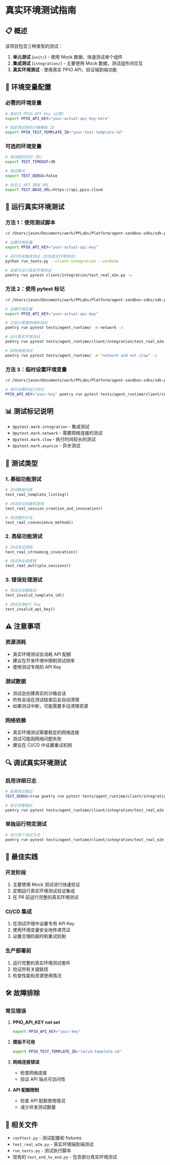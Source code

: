 # 真实环境测试指南

## 📋 概述

该项目包含三种类型的测试：

1. **单元测试** (`unit/`) - 使用 Mock 数据，快速测试单个组件
2. **集成测试** (`integration/`) - 主要使用 Mock 数据，测试组件间交互
3. **真实环境测试** - 使用真实 PPIO API，验证端到端功能

## 🔧 环境变量配置

### 必需的环境变量

```bash
# 真实的 PPIO API Key（必需）
export PPIO_API_KEY="your-actual-api-key-here"

# 指定测试用的沙箱模板 ID
export PPIO_TEST_TEMPLATE_ID="your-test-template-id"
```

### 可选的环境变量

```bash
# 测试超时时间（秒）
export TEST_TIMEOUT=30

# 调试模式
export TEST_DEBUG=false

# 自定义 API 基础 URL
export TEST_BASE_URL=https://api.ppio.cloud
```

## 🚀 运行真实环境测试

### 方法 1：使用测试脚本

```bash
cd /Users/jason/Documents/work/PPLabs/Platform/agent-sandbox-sdks/sdk-python/tests/agent_runtime

# 设置环境变量
export PPIO_API_KEY="your-actual-api-key"

# 运行所有集成测试（包括真实环境测试）
python run_tests.py --client-integration --verbose

# 或者只运行真实环境测试
poetry run pytest client/integration/test_real_e2e.py -v
```

### 方法 2：使用 pytest 标记

```bash
cd /Users/jason/Documents/work/PPLabs/Platform/agent-sandbox-sdks/sdk-python

# 设置环境变量
export PPIO_API_KEY="your-actual-api-key"

# 只运行需要网络的测试
poetry run pytest tests/agent_runtime/ -m network -v

# 运行真实环境测试
poetry run pytest tests/agent_runtime/client/integration/test_real_e2e.py -v

# 排除慢速测试
poetry run pytest tests/agent_runtime/ -m "network and not slow" -v
```

### 方法 3：临时设置环境变量

```bash
cd /Users/jason/Documents/work/PPLabs/Platform/agent-sandbox-sdks/sdk-python

# 临时设置并运行测试
PPIO_API_KEY="your-key" poetry run pytest tests/agent_runtime/client/integration/test_real_e2e.py -v
```

## 📊 测试标记说明

- `@pytest.mark.integration` - 集成测试
- `@pytest.mark.network` - 需要网络连接的测试
- `@pytest.mark.slow` - 执行时间较长的测试
- `@pytest.mark.asyncio` - 异步测试

## 🎯 测试类型

### 1. 基础功能测试

```python
# 测试模板列表
test_real_template_listing()

# 测试会话创建和调用
test_real_session_creation_and_invocation()

# 测试便利方法
test_real_convenience_method()
```

### 2. 高级功能测试

```python
# 测试流式调用
test_real_streaming_invocation()

# 测试多会话管理
test_real_multiple_sessions()
```

### 3. 错误处理测试

```python
# 测试无效模板ID
test_invalid_template_id()

# 测试无效API Key
test_invalid_api_key()
```

## ⚠️ 注意事项

### 资源消耗
- 真实环境测试会消耗 API 配额
- 建议在开发环境中限制测试频率
- 使用测试专用的 API Key

### 测试数据
- 测试会创建真实的沙箱会话
- 所有会话在测试结束后会自动清理
- 如果测试中断，可能需要手动清理资源

### 网络依赖
- 真实环境测试需要稳定的网络连接
- 测试可能因网络问题失败
- 建议在 CI/CD 中设置重试机制

## 🔍 调试真实环境测试

### 启用详细日志

```bash
# 启用调试输出
TEST_DEBUG=true poetry run pytest tests/agent_runtime/client/integration/test_real_e2e.py -v -s

# 显示完整输出
poetry run pytest tests/agent_runtime/client/integration/test_real_e2e.py -v -s --tb=long
```

### 单独运行特定测试

```bash
# 运行单个测试方法
poetry run pytest tests/agent_runtime/client/integration/test_real_e2e.py::TestRealEnvironmentE2E::test_real_template_listing -v -s
```

## 📝 最佳实践

### 开发阶段
1. 主要使用 Mock 测试进行快速验证
2. 定期运行真实环境测试验证集成
3. 在 PR 前运行完整的真实环境测试

### CI/CD 集成
1. 在测试环境中设置专用 API Key
2. 使用环境变量安全地传递凭证
3. 设置合理的超时和重试机制

### 生产部署前
1. 运行完整的真实环境测试套件
2. 验证所有关键路径
3. 检查性能和资源使用情况

## 🛠️ 故障排除

### 常见错误

1. **PPIO_API_KEY not set**
   ```bash
   export PPIO_API_KEY="your-key"
   ```

2. **模板不可用**
   ```bash
   export PPIO_TEST_TEMPLATE_ID="valid-template-id"
   ```

3. **网络连接错误**
   - 检查网络连接
   - 验证 API 端点可访问性

4. **API 配额限制**
   - 检查 API 配额使用情况
   - 减少并发测试数量

## 🔗 相关文件

- `conftest.py` - 测试配置和 fixtures
- `test_real_e2e.py` - 真实环境端到端测试
- `run_tests.py` - 测试执行脚本
- 现有的 `test_end_to_end.py` - 包含部分真实环境测试

